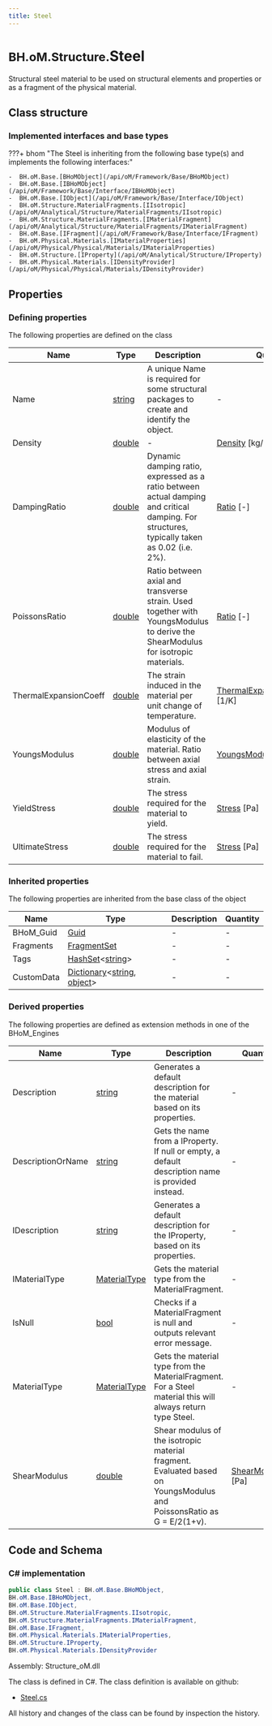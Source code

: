 ```yaml
---
title: Steel
---
```


# <small>BH.oM.Structure.</small>**Steel**

Structural steel material to be used on structural elements and properties or as a fragment of the physical material.

## Class structure

### Implemented interfaces and base types

???+ bhom "The Steel is inheriting from the following base type(s) and implements the following interfaces:"

    -  BH.oM.Base.[BHoMObject](/api/oM/Framework/Base/BHoMObject)
    -  BH.oM.Base.[IBHoMObject](/api/oM/Framework/Base/Interface/IBHoMObject)
    -  BH.oM.Base.[IObject](/api/oM/Framework/Base/Interface/IObject)
    -  BH.oM.Structure.MaterialFragments.[IIsotropic](/api/oM/Analytical/Structure/MaterialFragments/IIsotropic)
    -  BH.oM.Structure.MaterialFragments.[IMaterialFragment](/api/oM/Analytical/Structure/MaterialFragments/IMaterialFragment)
    -  BH.oM.Base.[IFragment](/api/oM/Framework/Base/Interface/IFragment)
    -  BH.oM.Physical.Materials.[IMaterialProperties](/api/oM/Physical/Physical/Materials/IMaterialProperties)
    -  BH.oM.Structure.[IProperty](/api/oM/Analytical/Structure/IProperty)
    -  BH.oM.Physical.Materials.[IDensityProvider](/api/oM/Physical/Physical/Materials/IDensityProvider)


## Properties



### Defining properties

The following properties are defined on the class

| Name             | Type             | Description      | Quantity         |
|------------------|------------------|------------------|------------------|
| Name | [string](https://learn.microsoft.com/en-us/dotnet/api/System.String?view=netstandard-2.0) | A unique Name is required for some structural packages to create and identify the object. | - |
| Density | [double](https://learn.microsoft.com/en-us/dotnet/api/System.Double?view=netstandard-2.0) | - | [Density](/api/oM/Dimensional/Quantities/Attributes/Density) [kg/m³] |
| DampingRatio | [double](https://learn.microsoft.com/en-us/dotnet/api/System.Double?view=netstandard-2.0) | Dynamic damping ratio, expressed as a ratio between actual damping and critical damping. For structures, typically taken as 0.02 (i.e. 2%). | [Ratio](/api/oM/Dimensional/Quantities/Attributes/Ratio) [-] |
| PoissonsRatio | [double](https://learn.microsoft.com/en-us/dotnet/api/System.Double?view=netstandard-2.0) | Ratio between axial and transverse strain. Used together with YoungsModulus to derive the ShearModulus for isotropic materials. | [Ratio](/api/oM/Dimensional/Quantities/Attributes/Ratio) [-] |
| ThermalExpansionCoeff | [double](https://learn.microsoft.com/en-us/dotnet/api/System.Double?view=netstandard-2.0) | The strain induced in the material per unit change of temperature. | [ThermalExpansionCoefficient](/api/oM/Dimensional/Quantities/Attributes/ThermalExpansionCoefficient) [1/K] |
| YoungsModulus | [double](https://learn.microsoft.com/en-us/dotnet/api/System.Double?view=netstandard-2.0) | Modulus of elasticity of the material. Ratio between axial stress and axial strain. | [YoungsModulus](/api/oM/Dimensional/Quantities/Attributes/YoungsModulus) [Pa] |
| YieldStress | [double](https://learn.microsoft.com/en-us/dotnet/api/System.Double?view=netstandard-2.0) | The stress required for the material to yield. | [Stress](/api/oM/Dimensional/Quantities/Attributes/Stress) [Pa] |
| UltimateStress | [double](https://learn.microsoft.com/en-us/dotnet/api/System.Double?view=netstandard-2.0) | The stress required for the material to fail. | [Stress](/api/oM/Dimensional/Quantities/Attributes/Stress) [Pa] |


### Inherited properties
The following properties are inherited from the base class of the object

| Name             | Type             | Description      | Quantity         |
|------------------|------------------|------------------|------------------|
| BHoM_Guid | [Guid](https://learn.microsoft.com/en-us/dotnet/api/System.Guid?view=netstandard-2.0) | - | - |
| Fragments | [FragmentSet](/api/oM/Framework/Base/FragmentSet) | - | - |
| Tags | [HashSet](https://learn.microsoft.com/en-us/dotnet/api/System.Collections.Generic.HashSet-1?view=netstandard-2.0)&lt;[string](https://learn.microsoft.com/en-us/dotnet/api/System.String?view=netstandard-2.0)&gt; | - | - |
| CustomData | [Dictionary](https://learn.microsoft.com/en-us/dotnet/api/System.Collections.Generic.Dictionary-2?view=netstandard-2.0)&lt;[string](https://learn.microsoft.com/en-us/dotnet/api/System.String?view=netstandard-2.0), [object](https://learn.microsoft.com/en-us/dotnet/api/System.Object?view=netstandard-2.0)&gt; | - | - |


### Derived properties

The following properties are defined as extension methods in one of the BHoM_Engines

| Name             | Type             | Description      | Quantity         | Engine           |
|------------------|------------------|------------------|------------------|------------------|
| Description | [string](https://learn.microsoft.com/en-us/dotnet/api/System.String?view=netstandard-2.0) | Generates a default description for the material based on its properties. | - | Structure_Engine |
| DescriptionOrName | [string](https://learn.microsoft.com/en-us/dotnet/api/System.String?view=netstandard-2.0) | Gets the name from a IProperty. If null or empty, a default description name is provided instead. | - | Structure_Engine |
| IDescription | [string](https://learn.microsoft.com/en-us/dotnet/api/System.String?view=netstandard-2.0) | Generates a default description for the IProperty, based on its properties. | - | Structure_Engine |
| IMaterialType | [MaterialType](/api/oM/Analytical/Structure/MaterialFragments/Enums/MaterialType) | Gets the material type from the MaterialFragment. | - | Structure_Engine |
| IsNull | [bool](https://learn.microsoft.com/en-us/dotnet/api/System.Boolean?view=netstandard-2.0) | Checks if a MaterialFragment is null and outputs relevant error message. | - | Structure_Engine |
| MaterialType | [MaterialType](/api/oM/Analytical/Structure/MaterialFragments/Enums/MaterialType) | Gets the material type from the MaterialFragment. For a Steel material this will always return type Steel. | - | Structure_Engine |
| ShearModulus | [double](https://learn.microsoft.com/en-us/dotnet/api/System.Double?view=netstandard-2.0) | Shear modulus of the isotropic material fragment. Evaluated based on YoungsModulus and PoissonsRatio as G = E/2(1+ν). | [ShearModulus](/api/oM/Dimensional/Quantities/Attributes/ShearModulus) [Pa] | Structure_Engine |


## Code and Schema

### C# implementation

``` C# title="C#"
public class Steel : BH.oM.Base.BHoMObject,
BH.oM.Base.IBHoMObject,
BH.oM.Base.IObject,
BH.oM.Structure.MaterialFragments.IIsotropic,
BH.oM.Structure.MaterialFragments.IMaterialFragment,
BH.oM.Base.IFragment,
BH.oM.Physical.Materials.IMaterialProperties,
BH.oM.Structure.IProperty,
BH.oM.Physical.Materials.IDensityProvider
```

Assembly: Structure_oM.dll

The class is defined in C#. The class definition is available on github:

- [Steel.cs](https://github.com/BHoM/BHoM/blob/develop/Structure_oM/MaterialFragments\Steel.cs)

All history and changes of the class can be found by inspection the history.
